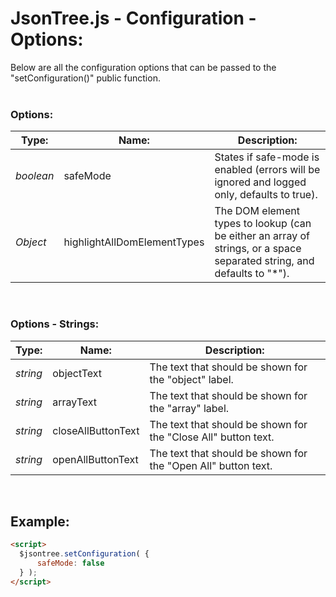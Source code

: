 # JsonTree.js - Configuration - Options:

Below are all the configuration options that can be passed to the "setConfiguration()" public function.
<br>
<br>


### Options:

| Type: | Name: | Description: |
| --- | --- | --- |
| *boolean* | safeMode | States if safe-mode is enabled (errors will be ignored and logged only, defaults to true). |
| *Object* | highlightAllDomElementTypes | The DOM element types to lookup (can be either an array of strings, or a space separated string, and defaults to "*"). |

<br>


### Options - Strings:

| Type: | Name: | Description: |
| --- | --- | --- |
| *string* | objectText | The text that should be shown for the "object" label. |
| *string* | arrayText | The text that should be shown for the "array" label. |
| *string* | closeAllButtonText | The text that should be shown for the "Close All" button text. |
| *string* | openAllButtonText | The text that should be shown for the "Open All" button text. |

<br>


## Example:

```markdown
<script> 
  $jsontree.setConfiguration( {
      safeMode: false
  } );
</script>
```